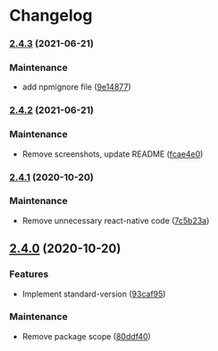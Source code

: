 # Changelog

### [2.4.3](https://github.com/zanechua/react-native-search-list/compare/v2.4.2...v2.4.3) (2021-06-21)


### Maintenance

* add npmignore file ([9e14877](https://github.com/zanechua/react-native-search-list/commit/9e14877ee7edea00f99f680448c264bb95b74443))

### [2.4.2](https://github.com/zanechua/react-native-search-list/compare/v2.4.1...v2.4.2) (2021-06-21)


### Maintenance

* Remove screenshots, update README ([fcae4e0](https://github.com/zanechua/react-native-search-list/commit/fcae4e0b03fbc810012bd3396bdf18c3c82e009e))

### [2.4.1](https://github.com/zanechua/react-native-search-list/compare/v2.4.0...v2.4.1) (2020-10-20)


### Maintenance

* Remove unnecessary react-native code ([7c5b23a](https://github.com/zanechua/react-native-search-list/commit/7c5b23a7155b1a6a24ea1058b04ce41889cc845a))

## [2.4.0](https://github.com/zanechua/react-native-search-list/compare/v2.1.0...v2.4.0) (2020-10-20)


### Features

* Implement standard-version ([93caf95](https://github.com/zanechua/react-native-search-list/commit/93caf95e412c797efdb33d4e35945090723ed2d0))


### Maintenance

* Remove package scope ([80ddf40](https://github.com/zanechua/react-native-search-list/commit/80ddf4070e430aac22a6fb85b2452c77ba33519a))
